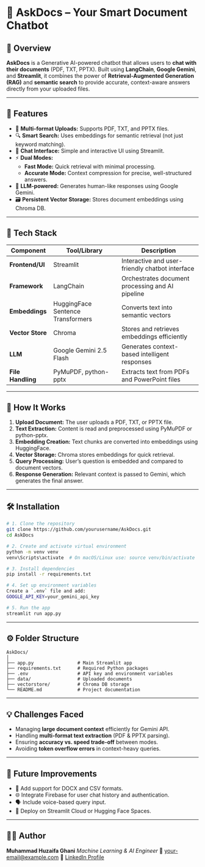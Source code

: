
# 🧠 AskDocs – Your Smart Document Chatbot

## 📘 Overview
**AskDocs** is a Generative AI-powered chatbot that allows users to **chat with their documents** (PDF, TXT, PPTX).
Built using **LangChain**, **Google Gemini**, and **Streamlit**, it combines the power of **Retrieval-Augmented Generation (RAG)** and **semantic search** to provide accurate, context-aware answers directly from your uploaded files.

---

## 🚀 Features
- 📂 **Multi-format Uploads:** Supports PDF, TXT, and PPTX files.
- 🔍 **Smart Search:** Uses embeddings for semantic retrieval (not just keyword matching).
- 💬 **Chat Interface:** Simple and interactive UI using Streamlit.
- ⚡ **Dual Modes:**
  - **Fast Mode:** Quick retrieval with minimal processing.
  - **Accurate Mode:** Context compression for precise, well-structured answers.
- 🧠 **LLM-powered:** Generates human-like responses using Google Gemini.
- 🗃️ **Persistent Vector Storage:** Stores document embeddings using Chroma DB.

---

## 🧰 Tech Stack

| Component | Tool/Library | Description |
|------------|---------------|--------------|
| **Frontend/UI** | Streamlit | Interactive and user-friendly chatbot interface |
| **Framework** | LangChain | Orchestrates document processing and AI pipeline |
| **Embeddings** | HuggingFace Sentence Transformers | Converts text into semantic vectors |
| **Vector Store** | Chroma | Stores and retrieves embeddings efficiently |
| **LLM** | Google Gemini 2.5 Flash | Generates context-based intelligent responses |
| **File Handling** | PyMuPDF, python-pptx | Extracts text from PDFs and PowerPoint files |

---

## 🧩 How It Works

1. **Upload Document:** The user uploads a PDF, TXT, or PPTX file.
2. **Text Extraction:** Content is read and preprocessed using PyMuPDF or python-pptx.
3. **Embedding Creation:** Text chunks are converted into embeddings using HuggingFace.
4. **Vector Storage:** Chroma stores embeddings for quick retrieval.
5. **Query Processing:** User’s question is embedded and compared to document vectors.
6. **Response Generation:** Relevant context is passed to Gemini, which generates the final answer.

---

## 🛠️ Installation

```bash
# 1. Clone the repository
git clone https://github.com/yourusername/AskDocs.git
cd AskDocs

# 2. Create and activate virtual environment
python -m venv venv
venv\Scripts\activate  # On macOS/Linux use: source venv/bin/activate

# 3. Install dependencies
pip install -r requirements.txt

# 4. Set up environment variables
Create a `.env` file and add:
GOOGLE_API_KEY=your_gemini_api_key

# 5. Run the app
streamlit run app.py
```

---

## ⚙️ Folder Structure

```
AskDocs/
│
├── app.py                # Main Streamlit app
├── requirements.txt      # Required Python packages
├── .env                  # API key and environment variables
├── data/                 # Uploaded documents
├── vectorstore/          # Chroma DB storage
└── README.md             # Project documentation
```

---

## 💡 Challenges Faced
- Managing **large document context** efficiently for Gemini API.
- Handling **multi-format text extraction** (PDF & PPTX parsing).
- Ensuring **accuracy vs. speed trade-off** between modes.
- Avoiding **token overflow errors** in context-heavy queries.

---

## 🎯 Future Improvements
- 🧩 Add support for DOCX and CSV formats.
- 🌐 Integrate Firebase for user chat history and authentication.
- 🗣️ Include voice-based query input.
- 🤖 Deploy on Streamlit Cloud or Hugging Face Spaces.

---

## 👨‍💻 Author
**Muhammad Huzaifa Ghani**
*Machine Learning & AI Engineer*
📧 your-email@example.com
🔗 [LinkedIn Profile](https://linkedin.com/in/yourprofile)
